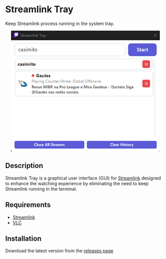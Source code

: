# Streamlink Tray

Keep Streamlink process running in the system tray.

<p align="center">
  <picture>
    <source media="(prefers-color-scheme: dark)" srcset="https://raw.githubusercontent.com/chlouzada/streamlink-tray/develop/assets/image.png">
    <img src="https://raw.githubusercontent.com/chlouzada/streamlink-tray/develop/assets/image.png" alt="Image of application running">
  </picture>
</p>

## Description

Streamlink Tray is a graphical user interface (GUI) for [Streamlink](https://streamlink.github.io/) designed to enhance the watching experience by eliminating the need to keep Streamlink running in the terminal.

## Requirements

- [Streamlink](https://streamlink.github.io/)
- [VLC](https://www.videolan.org/vlc/)

## Installation

Download the latest version from the [releases page](https://github.com/chlouzada/streamlink-tray/releases)